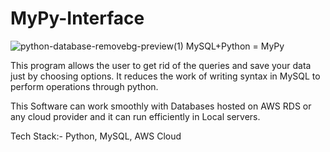 # MyPy-Interface
![python-database-removebg-preview(1)](https://github.com/shashankfzb/MyPy-Interface/assets/63770318/dcb7f44c-0421-4554-afde-6441d38419b3)
MySQL+Python = MyPy



This program allows the user to get rid of the queries and save your data just by choosing options. It reduces the work of writing syntax in MySQL to perform operations through python.

This Software can work smoothly with Databases hosted on AWS RDS or any cloud provider and it can run efficiently in Local servers.

Tech Stack:- Python, MySQL, AWS Cloud
